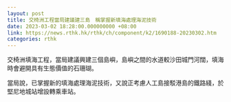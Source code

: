 ```yaml
---
layout: post
title: 交椅洲工程當局建議建三島　稱掌握新填海處理海泥技術
date: 2023-03-02 18:28:00.000000000 +08:00
link: https://news.rthk.hk/rthk/ch/component/k2/1690188-20230302.htm
categories: rthk
---
```


交椅洲填海工程，當局建議興建三個島嶼，島嶼之間的水道較沙田城門河闊，填海時會避開具有生態價值的石珊瑚。

當局說，已掌握新的填海處理海泥技術，又說正考慮人工島接駁港島的鐵路綫，於堅尼地城站增設轉乘車站。
